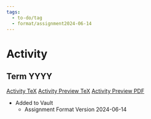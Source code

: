 ```yaml
---
tags:
  - to-do/tag
  - format/assignment2024-06-14
---
```

# Activity
## Term YYYY
[Activity TeX](./Activity.tex)
[Activity Preview TeX](./Activity_Preview.tex)
[Activity Preview PDF](./Activity_Preview.pdf)
* Added to Vault
	* Assignment Format Version 2024-06-14